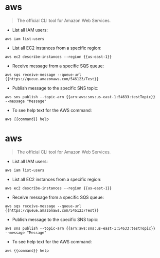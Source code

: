 # aws

> The official CLI tool for Amazon Web Services.

- List all IAM users:

`aws iam list-users`

- List all EC2 instances from a specific region:

`aws ec2 describe-instances --region {{us-east-1}}`

- Receive message from a specific SQS queue:

`aws sqs receive-message --queue-url {{https://queue.amazonaws.com/546123/Test}}`

- Publish message to the specific SNS topic:

`aws sns publish --topic-arn {{arn:aws:sns:us-east-1:54633:testTopic}} --message "Message"`

- To see help text for the AWS command:

`aws {{command}} help`
# aws

> The official CLI tool for Amazon Web Services.

- List all IAM users:

`aws iam list-users`

- List all EC2 instances from a specific region:

`aws ec2 describe-instances --region {{us-east-1}}`

- Receive message from a specific SQS queue:

`aws sqs receive-message --queue-url {{https://queue.amazonaws.com/546123/Test}}`

- Publish message to the specific SNS topic:

`aws sns publish --topic-arn {{arn:aws:sns:us-east-1:54633:testTopic}} --message "Message"`

- To see help text for the AWS command:

`aws {{command}} help`
